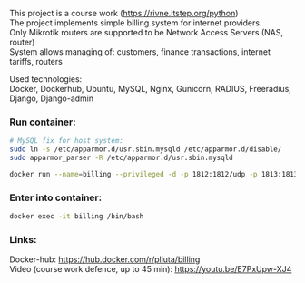 This project is a course work (https://rivne.itstep.org/python)  
The project implements simple billing system for internet providers.  
Only Mikrotik routers are supported to be Network Access Servers (NAS, router)  
System allows managing of: customers, finance transactions, internet tariffs, routers  
  
Used technologies:  
Docker, Dockerhub, Ubuntu, MySQL, Nginx, Gunicorn, RADIUS, Freeradius, Django, Django-admin  

### Run container:  
```bash
# MySQL fix for host system:
sudo ln -s /etc/apparmor.d/usr.sbin.mysqld /etc/apparmor.d/disable/
sudo apparmor_parser -R /etc/apparmor.d/usr.sbin.mysqld

docker run --name=billing --privileged -d -p 1812:1812/udp -p 1813:1813/udp -p 80:80 -v/sys/fs/cgroup:/sys/fs/cgroup:ro pliuta/billing
```

### Enter into container:  
```bash 
docker exec -it billing /bin/bash
```

### Links:
Docker-hub: https://hub.docker.com/r/pliuta/billing  
Video (course work defence, up to 45 min): https://youtu.be/E7PxUpw-XJ4  
